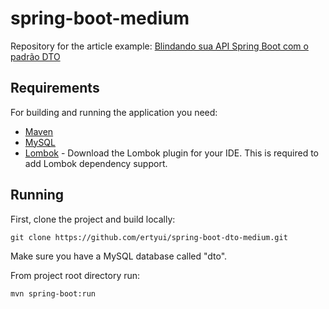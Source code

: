 # spring-boot-medium

Repository for the article example: [Blindando sua API Spring Boot com o padrão DTO](https://medium.com/p/44f97020d1a0/)

## Requirements

For building and running the application you need:

- [Maven](http://maven.apache.org/download.cgi)
- [MySQL](http://maven.apache.org/download.cgi)
- [Lombok](https://projectlombok.org/) - Download the Lombok plugin for your IDE. This is required to add Lombok dependency support.

## Running

First, clone the project and build locally:

```shell
git clone https://github.com/ertyui/spring-boot-dto-medium.git
```

Make sure you have a MySQL database called "dto".

From project root directory run:

```shell
mvn spring-boot:run
```